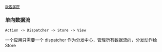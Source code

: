 
 [`极客学院`](http://wiki.jikexueyuan.com/project/react-tutorial/flux.html) 
### 单向数据流
````
Action -> Dispatcher -> Store -> View
````
一个应用只需要一个 dispatcher 作为分发中心，管理所有数据流向，分发动作给 Store